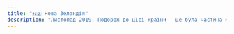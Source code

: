 ```yaml
---
title: "🇳🇿 Нова Зеландія"
description: "Листопад 2019. Подорож до цієї країни - це була частина моєї великої мандрівку до якої входили Сінгапур, Японія і власне - Нова Зеландія. На свій сором, перед поїздкою я не проводив детального аналізу країни, не дивився відео на ютубі, читав довгі тексти. Я тільки подивився фотографії, почитав программу, і зрозумів - це моє. Вже пізніше, коли купував квитки, я зрозумів, що лечу в одну з найвіддаленіших частин світу. Добиратись було настільки далеко, що я вирішив зупинитись в Сінгапурі на дві ночі для кращої адаптації зміни часових поясів.\n\nАле не дивлячись на свою зухвалість - я зробив дійсно правильний вибір. Люди, дика природа, помішаність на екологічності, неосяжні стада вівців, культура, історія. Недаремно тут знімали “Володаря перснів”. За два тижні країна мене повністю поглинула.\n\nУ цій серії дописів розповім про свою подорож до Нової Зеландії, визначні пам’ятки котрі вдалось відвідати, пригоди, та в цілому спробую у своєму стилі розкрити для вас цю країну якою вона є."
---
```

